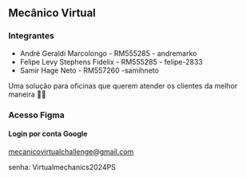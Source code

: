 ## Mecânico Virtual

### Integrantes
- André Geraldi Marcolongo - RM555285 - andremarko
- Felipe Levy Stephens Fidelix - RM555285 - felipe-2833
- Samir Hage Neto - RM557260 -samihneto

Uma solução para oficinas que querem atender os clientes da melhor maneira 👨‍🔧

### Acesso Figma
#### Login por conta Google

mecanicovirtualchallenge@gmail.com

senha: Virtualmechanics2024PS
